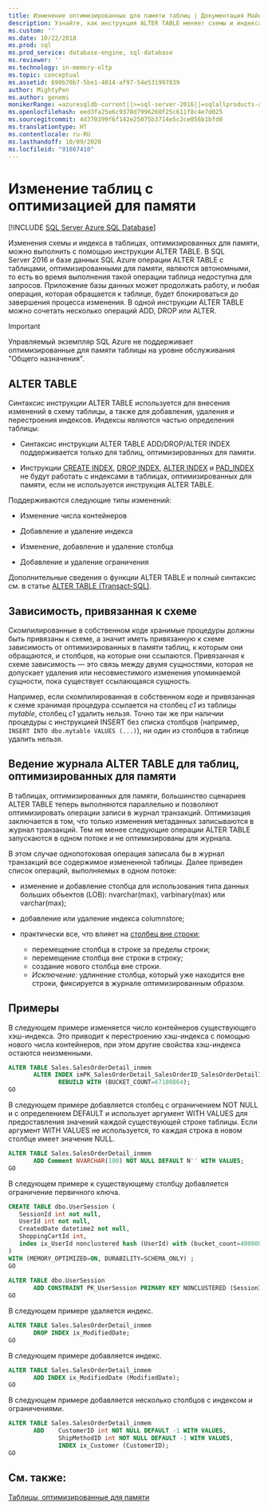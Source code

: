 ```yaml
---
title: Изменение оптимизированных для памяти таблиц | Документация Майкрософт
description: Узнайте, как инструкция ALTER TABLE меняет схемы и индекса в таблицах, оптимизированных для памяти. Объединение операций добавления, удаления и изменения в одной инструкции.
ms.custom: ''
ms.date: 10/22/2018
ms.prod: sql
ms.prod_service: database-engine, sql-database
ms.reviewer: ''
ms.technology: in-memory-oltp
ms.topic: conceptual
ms.assetid: 690b70b7-5be1-4014-af97-54e531997839
author: MightyPen
ms.author: genemi
monikerRange: =azuresqldb-current||>=sql-server-2016||=sqlallproducts-allversions||>=sql-server-linux-2017||=azuresqldb-mi-current
ms.openlocfilehash: eed3fa25e6c9378d7996260f25c611f8c4e7d025
ms.sourcegitcommit: 4d370399f6f142e25075b3714e5c2ce056b1bfd0
ms.translationtype: HT
ms.contentlocale: ru-RU
ms.lasthandoff: 10/09/2020
ms.locfileid: "91867410"
---
```

# <a name="altering-memory-optimized-tables"></a>Изменение таблиц с оптимизацией для памяти

[!INCLUDE [SQL Server Azure SQL Database](../../includes/applies-to-version/sql-asdb.md)]

Изменения схемы и индекса в таблицах, оптимизированных для памяти, можно выполнить с помощью инструкции ALTER TABLE. В SQL Server 2016 и базе данных SQL Azure операции ALTER TABLE с таблицами, оптимизированными для памяти, являются автономными, то есть во время выполнения такой операции таблица недоступна для запросов. Приложение базы данных может продолжать работу, и любая операция, которая обращается к таблице, будет блокироваться до завершения процесса изменения. В одной инструкции ALTER TABLE можно сочетать несколько операций ADD, DROP или ALTER.

> [!IMPORTANT]
> Управляемый экземпляр SQL Azure не поддерживает оптимизированные для памяти таблицы на уровне обслуживания "Общего назначения".
  
## <a name="alter-table"></a>ALTER TABLE  

Синтаксис инструкции ALTER TABLE используется для внесения изменений в схему таблицы, а также для добавления, удаления и перестроения индексов. Индексы являются частью определения таблицы:  
  
- Синтаксис инструкции ALTER TABLE ADD/DROP/ALTER INDEX поддерживается только для таблиц, оптимизированных для памяти.  
  
- Инструкции [CREATE INDEX](../../t-sql/statements/create-index-transact-sql.md), [DROP INDEX](../../t-sql/statements/drop-index-transact-sql.md), [ALTER INDEX](../../t-sql/statements/alter-index-transact-sql.md) и [PAD_INDEX](../../t-sql/statements/alter-table-index-option-transact-sql.md) не будут работать с индексами в таблицах, оптимизированных для памяти, если не используется инструкция ALTER TABLE.  
  
Поддерживаются следующие типы изменений:  
  
- Изменение числа контейнеров  
  
- Добавление и удаление индекса  
  
- Изменение, добавление и удаление столбца  
  
- Добавление и удаление ограничения  
  
 Дополнительные сведения о функции ALTER TABLE и полный синтаксис см. в статье [ALTER TABLE (Transact-SQL)](../../t-sql/statements/alter-table-transact-sql.md).  
  
## <a name="schema-bound-dependency"></a>Зависимость, привязанная к схеме

 Скомпилированные в собственном коде хранимые процедуры должны быть привязаны к схеме, а значит иметь привязанную к схеме зависимость от оптимизированных в памяти таблиц, к которым они обращаются, и столбцов, на которые они ссылаются. Привязанная к схеме зависимость — это связь между двумя сущностями, которая не допускает удаления или несовместимого изменения упоминаемой сущности, пока существует ссылающаяся сущность.  
  
 Например, если скомпилированная в собственном коде и привязанная к схеме хранимая процедура ссылается на столбец *c1* из таблицы *mytable*, столбец *c1* удалить нельзя. Точно так же при наличии процедуры с инструкцией INSERT без списка столбцов (например, `INSERT INTO dbo.mytable VALUES (...)`), ни один из столбцов в таблице удалить нельзя.  

## <a name="logging-of-alter-table-on-memory-optimized-tables"></a>Ведение журнала ALTER TABLE для таблиц, оптимизированных для памяти

В таблицах, оптимизированных для памяти, большинство сценариев ALTER TABLE теперь выполняются параллельно и позволяют оптимизировать операции записи в журнал транзакций. Оптимизация заключается в том, что только изменения метаданных записываются в журнал транзакций. Тем не менее следующие операции ALTER TABLE запускаются в одном потоке и не оптимизированы для журнала.

В этом случае однопотоковая операция записала бы в журнал транзакций все содержимое измененной таблицы. Далее приведен список операций, выполняемых в одном потоке:

- изменение и добавление столбца для использования типа данных больших объектов (LOB): nvarchar(max), varbinary(max) или varchar(max);

- добавление или удаление индекса columnstore;

- практически все, что влияет на [столбец вне строки](../../relational-databases/in-memory-oltp/supported-data-types-for-in-memory-oltp.md);

  - перемещение столбца в строке за пределы строки;
  - перемещение столбца вне строки в строку;
  - создание нового столбца вне строки.
  - *Исключение:* удлинение столбца, который уже находится вне строки, фиксируется в журнале оптимизированным образом.
  
## <a name="examples"></a>Примеры

В следующем примере изменяется число контейнеров существующего хэш-индекса. Это приводит к перестроению хэш-индекса с помощью нового числа контейнеров, при этом другие свойства хэш-индекса остаются неизменными.  

```sql
ALTER TABLE Sales.SalesOrderDetail_inmem
       ALTER INDEX imPK_SalesOrderDetail_SalesOrderID_SalesOrderDetailID  
              REBUILD WITH (BUCKET_COUNT=67108864);  
GO
```

В следующем примере добавляется столбец с ограничением NOT NULL и с определением DEFAULT и использует аргумент WITH VALUES для предоставления значений каждой существующей строке таблицы. Если аргумент WITH VALUES не используется, то каждая строка в новом столбце имеет значение NULL.  

```sql
ALTER TABLE Sales.SalesOrderDetail_inmem  
       ADD Comment NVARCHAR(100) NOT NULL DEFAULT N'' WITH VALUES;  
GO
```

В следующем примере к существующему столбцу добавляется ограничение первичного ключа.  

```sql
CREATE TABLE dbo.UserSession (
   SessionId int not null,
   UserId int not null,
   CreatedDate datetime2 not null,
   ShoppingCartId int,
   index ix_UserId nonclustered hash (UserId) with (bucket_count=400000)
)
WITH (MEMORY_OPTIMIZED=ON, DURABILITY=SCHEMA_ONLY) ;  
GO  
  
ALTER TABLE dbo.UserSession  
       ADD CONSTRAINT PK_UserSession PRIMARY KEY NONCLUSTERED (SessionId);  
GO
```

В следующем примере удаляется индекс.  

```sql
ALTER TABLE Sales.SalesOrderDetail_inmem  
       DROP INDEX ix_ModifiedDate;  
GO
```  

В следующем примере добавляется индекс.  

```sql  
ALTER TABLE Sales.SalesOrderDetail_inmem  
       ADD INDEX ix_ModifiedDate (ModifiedDate);  
GO  
```  

В следующем примере добавляется несколько столбцов с индексом и ограничениями.  

```sql
ALTER TABLE Sales.SalesOrderDetail_inmem  
       ADD    CustomerID int NOT NULL DEFAULT -1 WITH VALUES,  
              ShipMethodID int NOT NULL DEFAULT -1 WITH VALUES,  
              INDEX ix_Customer (CustomerID);  
GO  
```

<a name="logging-of-alter-table-on-memory-optimized-tables-124"></a>

## <a name="see-also"></a>См. также:  

[Таблицы, оптимизированные для памяти](./sample-database-for-in-memory-oltp.md)